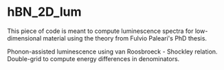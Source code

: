 # hBN_2D_lum
This piece of code is meant to compute luminescence spectra for low-dimensional material using the theory from Fulvio Paleari's PhD thesis.

Phonon-assisted luminescence using van Roosbroeck - Shockley relation. 
Double-grid to compute energy differences in denominators.
